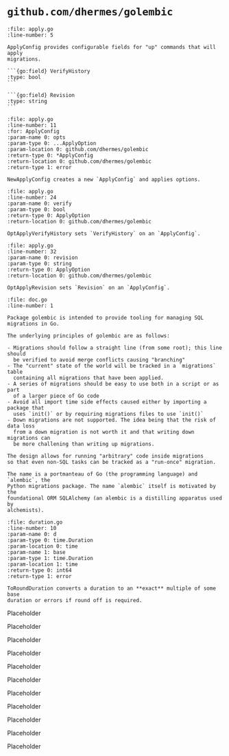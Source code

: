 # `github.com/dhermes/golembic`

<!-- Exported members from `apply.go` -->

````{go:struct} ApplyConfig
:file: apply.go
:line-number: 5

ApplyConfig provides configurable fields for "up" commands that will apply
migrations.

```{go:field} VerifyHistory
:type: bool
```

```{go:field} Revision
:type: string
```
````

<!-- --- -->

```{go:ctor} NewApplyConfig
:file: apply.go
:line-number: 11
:for: ApplyConfig
:param-name 0: opts
:param-type 0: ...ApplyOption
:param-location 0: github.com/dhermes/golembic
:return-type 0: *ApplyConfig
:return-location 0: github.com/dhermes/golembic
:return-type 1: error

NewApplyConfig creates a new `ApplyConfig` and applies options.
```

```{go:func} OptApplyVerifyHistory
:file: apply.go
:line-number: 24
:param-name 0: verify
:param-type 0: bool
:return-type 0: ApplyOption
:return-location 0: github.com/dhermes/golembic

OptApplyVerifyHistory sets `VerifyHistory` on an `ApplyConfig`.
```

```{go:func} OptApplyRevision
:file: apply.go
:line-number: 32
:param-name 0: revision
:param-type 0: string
:return-type 0: ApplyOption
:return-location 0: github.com/dhermes/golembic

OptApplyRevision sets `Revision` on an `ApplyConfig`.
```

<!-- From `doc.go` -->

```{go:package} github.com/dhermes/golembic
:file: doc.go
:line-number: 1

Package golembic is intended to provide tooling for managing SQL migrations in Go.

The underlying principles of golembic are as follows:

- Migrations should follow a straight line (from some root); this line should
  be verified to avoid merge conflicts causing "branching"
- The "current" state of the world will be tracked in a `migrations` table
  containing all migrations that have been applied.
- A series of migrations should be easy to use both in a script or as part
  of a larger piece of Go code
- Avoid all import time side effects caused either by importing a package that
  uses `init()` or by requiring migrations files to use `init()`
- Down migrations are not supported. The idea being that the risk of data loss
  from a down migration is not worth it and that writing down migrations can
  be more challening than writing up migrations.

The design allows for running "arbitrary" code inside migrations
so that even non-SQL tasks can be tracked as a "run-once" migration.

The name is a portmanteau of Go (the programming language) and `alembic`, the
Python migrations package. The name `alembic` itself is motivated by the
foundational ORM SQLAlchemy (an alembic is a distilling apparatus used by
alchemists).
```

<!-- Exported members from `duration.go` -->

```{go:func} ToRoundDuration
:file: duration.go
:line-number: 10
:param-name 0: d
:param-type 0: time.Duration
:param-location 0: time
:param-name 1: base
:param-type 1: time.Duration
:param-location 1: time
:return-type 0: int64
:return-type 1: error

ToRoundDuration converts a duration to an **exact** multiple of some base
duration or errors if round off is required.
```

<!-- Exported members from `errors.go` -->

Placeholder

<!-- Exported members from `interfaces.go` -->

Placeholder

<!-- Exported members from `log.go` -->

Placeholder

<!-- Exported members from `manager.go` -->

Placeholder

<!-- Exported members from `manager_options.go` -->

Placeholder

<!-- Exported members from `migration.go` -->

Placeholder

<!-- Exported members from `migration_options.go` -->

Placeholder

<!-- Exported members from `migrations.go` -->

Placeholder

<!-- Exported members from `quote.go` -->

Placeholder

<!-- Exported members from `sql.go` -->

Placeholder

<!-- Exported members from `table.go` -->

Placeholder
